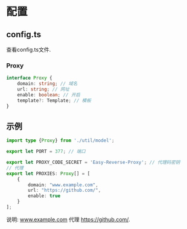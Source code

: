 # 配置
## config.ts
查看config.ts文件.
### Proxy
```Typescript
interface Proxy {
    domain: string; // 域名
    url: string; // 网址
    enable: boolean; // 开启
    template?: Template; // 模板
}
```
## 示例
```TypeScript
import type {Proxy} from './util/model';

export let PORT = 377; // 端口

export let PROXY_CODE_SECRET = 'Easy-Reverse-Proxy'; // 代理码密钥
// 代理
export let PROXIES: Proxy[] = [
    {
        domain: "www.example.com",
        url: "https://github.com/",
        enable: true
    }
];
```
说明: www.example.com 代理 https://github.com/.